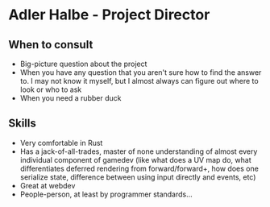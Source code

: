 # Adler Halbe - Project Director
## When to consult
* Big-picture question about the project
* When you have any question that you aren't sure how to find the answer to. I may not know it myself, but I almost always can figure out where to look or who to ask
* When you need a rubber duck
## Skills
* Very comfortable in Rust
* Has a jack-of-all-trades, master of none understanding of almost every individual component of gamedev (like what does a UV map do, what differentiates deferred rendering from forward/forward+, how does one serialize state, difference between using input directly and events, etc)
* Great at webdev
* People-person, at least by programmer standards...
